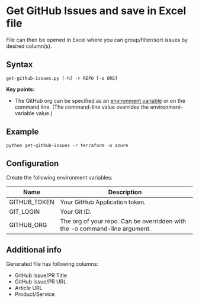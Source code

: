 # Get GitHub Issues and save in Excel file

File can then be opened in Excel where you can group/filter/sort issues by desired column(s).

## Syntax

`get-github-issues.py [-h] -r REPO [-o ORG]`

**Key points:**
- The GitHub org can be specified as an [environment variable](#configuration) or on the command line. (The command-line value overrides the environment-variable value.)

## Example

`python get-github-issues -r terraform -o azure`

## Configuration

Create the following environment variables:

| Name         | Description                                                                |
|--------------|----------------------------------------------------------------------------|
| GITHUB_TOKEN | Your GitHub Application token.                                             |
| GIT_LOGIN    | Your Git ID.                                                               |
| GITHUB_ORG   | The org of your repo. Can be overridden with the -o command-line argument. |

## Additional info

Generated file has following columns:

- GitHub Issue/PR Title
- GitHub Issue/PR URL
- Article URL
- Product/Service
